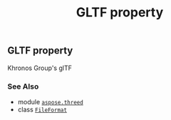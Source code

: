 ﻿---
title: GLTF property
second_title: Aspose.3D for Python via .NET API References
description: 
type: docs
weight: 280
url: /aspose.threed/fileformat/gltf/
is_root: false
---

## GLTF property


Khronos Group's glTF

### See Also
* module [`aspose.threed`](../../)
* class [`FileFormat`](/3d/python-net/aspose.threed/fileformat)
